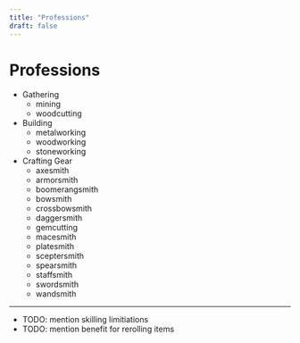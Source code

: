 ```yaml
---
title: "Professions"
draft: false
---
```

# Professions

* Gathering
  * mining
  * woodcutting
* Building
  * metalworking
  * woodworking
  * stoneworking
* Crafting Gear
  * axesmith
  * armorsmith
  * boomerangsmith
  * bowsmith
  * crossbowsmith
  * daggersmith
  * gemcutting
  * macesmith
  * platesmith
  * sceptersmith
  * spearsmith
  * staffsmith
  * swordsmith
  * wandsmith

---

* TODO: mention skilling limitiations
* TODO: mention benefit for rerolling items